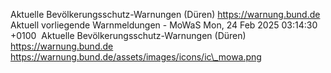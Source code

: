 Aktuelle Bevölkerungsschutz-Warnungen (Düren) https://warnung.bund.de Aktuell vorliegende Warnmeldungen - MoWaS Mon, 24 Feb 2025 03:14:30 +0100 ![]() Aktuelle Bevölkerungsschutz-Warnungen (Düren) https://warnung.bund.de https://warnung.bund.de/assets/images/icons/ic\_mowa.png
